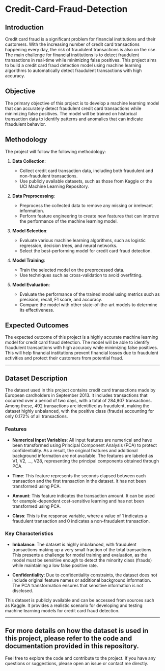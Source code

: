 # Credit-Card-Fraud-Detection

## Introduction
Credit card fraud is a significant problem for financial institutions and their customers. With the increasing number of credit card transactions happening every day, the risk of fraudulent transactions is also on the rise. The main challenge for financial institutions is to detect fraudulent transactions in real-time while minimizing false positives. This project aims to build a credit card fraud detection model using machine learning algorithms to automatically detect fraudulent transactions with high accuracy.

## Objective
The primary objective of this project is to develop a machine learning model that can accurately detect fraudulent credit card transactions while minimizing false positives. The model will be trained on historical transaction data to identify patterns and anomalies that can indicate fraudulent behavior.

## Methodology
The project will follow the following methodology:

1. **Data Collection**: 
   - Collect credit card transaction data, including both fraudulent and non-fraudulent transactions.
   - Use publicly available datasets, such as those from Kaggle or the UCI Machine Learning Repository.

2. **Data Preprocessing**: 
   - Preprocess the collected data to remove any missing or irrelevant information.
   - Perform feature engineering to create new features that can improve the performance of the machine learning model.

3. **Model Selection**: 
   - Evaluate various machine learning algorithms, such as logistic regression, decision trees, and neural networks.
   - Select the best-performing model for credit card fraud detection.

4. **Model Training**: 
   - Train the selected model on the preprocessed data.
   - Use techniques such as cross-validation to avoid overfitting.

5. **Model Evaluation**: 
   - Evaluate the performance of the trained model using metrics such as precision, recall, F1 score, and accuracy.
   - Compare the model with other state-of-the-art models to determine its effectiveness.

## Expected Outcomes
The expected outcome of this project is a highly accurate machine learning model for credit card fraud detection. The model will be able to identify fraudulent transactions with high accuracy while minimizing false positives. This will help financial institutions prevent financial losses due to fraudulent activities and protect their customers from potential fraud.

---

## Dataset Description

The dataset used in this project contains credit card transactions made by European cardholders in September 2013. It includes transactions that occurred over a period of two days, with a total of 284,807 transactions. Among these, 492 transactions are identified as fraudulent, making the dataset highly unbalanced, with the positive class (frauds) accounting for only 0.172% of all transactions.

### Features

- **Numerical Input Variables**: All input features are numerical and have been transformed using Principal Component Analysis (PCA) to protect confidentiality. As a result, the original features and additional background information are not available. The features are labeled as V1, V2, ..., V28, representing the principal components obtained through PCA.

- **Time**: This feature represents the seconds elapsed between each transaction and the first transaction in the dataset. It has not been transformed using PCA.

- **Amount**: This feature indicates the transaction amount. It can be used for example-dependent cost-sensitive learning and has not been transformed using PCA.

- **Class**: This is the response variable, where a value of 1 indicates a fraudulent transaction and 0 indicates a non-fraudulent transaction.

### Key Characteristics

- **Imbalance**: The dataset is highly imbalanced, with fraudulent transactions making up a very small fraction of the total transactions. This presents a challenge for model training and evaluation, as the model must be sensitive enough to detect the minority class (frauds) while maintaining a low false positive rate.

- **Confidentiality**: Due to confidentiality constraints, the dataset does not include original feature names or additional background information. The PCA transformation ensures that sensitive information is not disclosed.

This dataset is publicly available and can be accessed from sources such as Kaggle. It provides a realistic scenario for developing and testing machine learning models for credit card fraud detection.

---

For more details on how the dataset is used in this project, please refer to the code and documentation provided in this repository.
---

Feel free to explore the code and contribute to the project. If you have any questions or suggestions, please open an issue or contact me directly.
